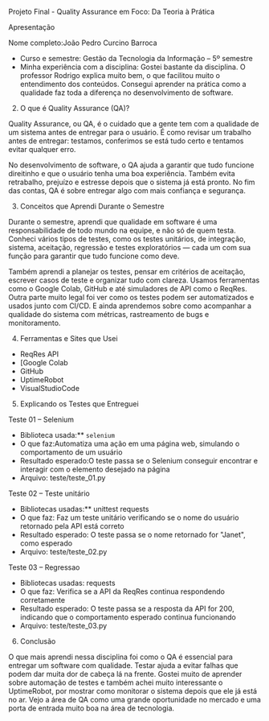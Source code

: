 Projeto Final - Quality Assurance em Foco: Da Teoria à Prática

Apresentação

Nome completo:João Pedro Curcino Barroca  
- Curso e semestre: Gestão da Tecnologia da Informação – 5º semestre  
- Minha experiência com a disciplina: Gostei bastante da disciplina. O professor Rodrigo explica muito bem, o que facilitou muito o entendimento dos conteúdos. Consegui aprender na prática como a qualidade faz toda a diferença no desenvolvimento de software.


2. O que é Quality Assurance (QA)?

Quality Assurance, ou QA, é o cuidado que a gente tem com a qualidade de um sistema antes de entregar para o usuário. É como revisar um trabalho antes de entregar: testamos, conferimos se está tudo certo e tentamos evitar qualquer erro.

No desenvolvimento de software, o QA ajuda a garantir que tudo funcione direitinho e que o usuário tenha uma boa experiência. Também evita retrabalho, prejuízo e estresse depois que o sistema já está pronto. No fim das contas, QA é sobre entregar algo com mais confiança e segurança.


3. Conceitos que Aprendi Durante o Semestre

Durante o semestre, aprendi que qualidade em software é uma responsabilidade de todo mundo na equipe, e não só de quem testa. Conheci vários tipos de testes, como os testes unitários, de integração, sistema, aceitação, regressão e testes exploratórios — cada um com sua função para garantir que tudo funcione como deve.

Também aprendi a planejar os testes, pensar em critérios de aceitação, escrever casos de teste e organizar tudo com clareza. Usamos ferramentas como o Google Colab, GitHub e até simuladores de API como o ReqRes. Outra parte muito legal foi ver como os testes podem ser automatizados e usados junto com CI/CD. E ainda aprendemos sobre como acompanhar a qualidade do sistema com métricas, rastreamento de bugs e monitoramento.


4. Ferramentas e Sites que Usei

- ReqRes API
- [Google Colab
- GitHub
- UptimeRobot
- VisualStudioCode 


5. Explicando os Testes que Entreguei

Teste 01 – Selenium
- Biblioteca usada:** `selenium`
- O que faz:Automatiza uma ação em uma página web, simulando o comportamento de um usuário
- Resultado esperado:O teste passa se o Selenium conseguir encontrar e interagir com o elemento desejado na página
- Arquivo: teste/teste_01.py

Teste 02 – Teste unitário
- Bibliotecas usadas:** unittest  requests
- O que faz: Faz um teste unitário verificando se o nome do usuário retornado pela API está correto
- Resultado esperado: O teste passa se o nome retornado for "Janet", como esperado
- Arquivo: teste/teste_02.py

Teste 03 – Regressao
- Bibliotecas usadas: requests
- O que faz: Verifica se a API da ReqRes continua respondendo corretamente
- Resultado esperado: O teste passa se a resposta da API for 200, indicando que o comportamento esperado continua funcionando
- Arquivo: teste/teste_03.py


6. Conclusão

O que mais aprendi nessa disciplina foi como o QA é essencial para entregar um software com qualidade. Testar ajuda a evitar falhas que podem dar muita dor de cabeça lá na frente. Gostei muito de aprender sobre automação de testes e também achei muito interessante o UptimeRobot, por mostrar como monitorar o sistema depois que ele já está no ar. Vejo a área de QA como uma grande oportunidade no mercado e uma porta de entrada muito boa na área de tecnologia.






